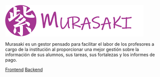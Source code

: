 <div class="readme">
    <div class="logo-container">    
        <div class="logo">
            <img src="murasakiLogo.png">
        </div>
    </div>
    <div class="content">
        <p class="description"> 
            Murasaki es un gestor pensado para facilitar el labor de los profesores a cargo de la institución al proporcionar una mejor gestión sobre la información de sus alumnos, sus tareas, sus fortalezas y los informes de pago.
        </p>
        <div class="btns">
            <a href="https://github.com/gonzaloVeron/Murasaki-Frontend" class="btn">Frontend</a>
            <a href="https://github.com/gonzaloVeron/Murasaki-Backend" class="btn">Backend</a>
        </div>
    </div>
</div>
